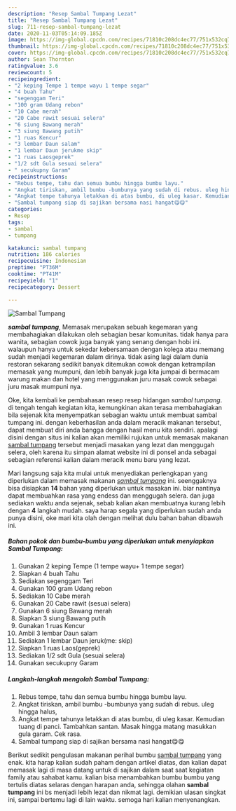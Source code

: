 ```yaml
---
description: "Resep Sambal Tumpang Lezat"
title: "Resep Sambal Tumpang Lezat"
slug: 711-resep-sambal-tumpang-lezat
date: 2020-11-03T05:14:09.185Z
image: https://img-global.cpcdn.com/recipes/71810c208dc4ec77/751x532cq70/sambal-tumpang-foto-resep-utama.jpg
thumbnail: https://img-global.cpcdn.com/recipes/71810c208dc4ec77/751x532cq70/sambal-tumpang-foto-resep-utama.jpg
cover: https://img-global.cpcdn.com/recipes/71810c208dc4ec77/751x532cq70/sambal-tumpang-foto-resep-utama.jpg
author: Sean Thornton
ratingvalue: 3.6
reviewcount: 5
recipeingredient:
- "2 keping Tempe 1 tempe wayu 1 tempe segar"
- "4 buah Tahu"
- "segenggam Teri"
- "100 gram Udang rebon"
- "10 Cabe merah"
- "20 Cabe rawit sesuai selera"
- "6 siung Bawang merah"
- "3 siung Bawang putih"
- "1 ruas Kencur"
- "3 lembar Daun salam"
- "1 lembar Daun jerukme skip"
- "1 ruas Laosgeprek"
- "1/2 sdt Gula sesuai selera"
- " secukupny Garam"
recipeinstructions:
- "Rebus tempe, tahu dan semua bumbu hingga bumbu layu."
- "Angkat tiriskan, ambil bumbu -bumbunya yang sudah di rebus. uleg hingga halus,"
- "Angkat tempe tahunya letakkan di atas bumbu, di uleg kasar. Kemudian tuang di panci. Tambahkan santan. Masak hingga matang masukkan gula garam. Cek rasa."
- "Sambal tumpang siap di sajikan bersama nasi hangat😋😋"
categories:
- Resep
tags:
- sambal
- tumpang

katakunci: sambal tumpang 
nutrition: 186 calories
recipecuisine: Indonesian
preptime: "PT36M"
cooktime: "PT41M"
recipeyield: "1"
recipecategory: Dessert

---
```



![Sambal Tumpang](https://img-global.cpcdn.com/recipes/71810c208dc4ec77/751x532cq70/sambal-tumpang-foto-resep-utama.jpg)

<b><i>sambal tumpang</i></b>, Memasak merupakan sebuah kegemaran yang membahagiakan dilakukan oleh sebagian besar komunitas. tidak hanya para wanita, sebagian cowok juga banyak yang senang dengan hobi ini. walaupun hanya untuk sekedar kebersamaan dengan kolega atau memang sudah menjadi kegemaran dalam dirinya. tidak asing lagi dalam dunia restoran sekarang sedikit banyak ditemukan cowok dengan ketrampilan memasak yang mumpuni, dan lebih banyak juga kita jumpai di bermacam warung makan dan hotel yang menggunakan juru masak cowok sebagai juru masak mumpuni nya.

Oke, kita kembali ke pembahasan resep resep hidangan <i>sambal tumpang</i>. di tengah tengah kegiatan kita, kemungkinan akan terasa membahagiakan bila sejenak kita menyempatkan sebagian waktu untuk membuat sambal tumpang ini. dengan keberhasilan anda dalam meracik makanan tersebut, dapat membuat diri anda bangga dengan hasil menu kita sendiri. apalagi disini dengan situs ini kalian akan memiliki rujukan untuk memasak makanan <u>sambal tumpang</u> tersebut menjadi masakan yang lezat dan menggugah selera, oleh karena itu simpan alamat website ini di ponsel anda sebagai sebagian referensi kalian dalam meracik menu baru yang lezat.




Mari langsung saja kita mulai untuk menyediakan perlengkapan yang diperlukan dalam memasak makanan <u><i>sambal tumpang</i></u> ini. seenggaknya bisa disiapkan <b>14</b> bahan yang diperlukan untuk masakan ini. biar nantinya dapat membuahkan rasa yang endess dan menggugah selera. dan juga sediakan waktu anda sejenak, sebab kalian akan membuatnya kurang lebih dengan <b>4</b> langkah mudah. saya harap segala yang diperlukan sudah anda punya disini, oke mari kita olah dengan melihat dulu bahan bahan dibawah ini.

<!--inarticleads1-->

##### Bahan pokok dan bumbu-bumbu yang diperlukan untuk menyiapkan Sambal Tumpang:

1. Gunakan 2 keping Tempe (1 tempe wayu+ 1 tempe segar)
1. Siapkan 4 buah Tahu
1. Sediakan segenggam Teri
1. Gunakan 100 gram Udang rebon
1. Sediakan 10 Cabe merah
1. Gunakan 20 Cabe rawit (sesuai selera)
1. Gunakan 6 siung Bawang merah
1. Siapkan 3 siung Bawang putih
1. Gunakan 1 ruas Kencur
1. Ambil 3 lembar Daun salam
1. Sediakan 1 lembar Daun jeruk(me: skip)
1. Siapkan 1 ruas Laos(geprek)
1. Sediakan 1/2 sdt Gula (sesuai selera)
1. Gunakan  secukupny Garam




<!--inarticleads2-->

##### Langkah-langkah mengolah Sambal Tumpang:

1. Rebus tempe, tahu dan semua bumbu hingga bumbu layu.
1. Angkat tiriskan, ambil bumbu -bumbunya yang sudah di rebus. uleg hingga halus,
1. Angkat tempe tahunya letakkan di atas bumbu, di uleg kasar. Kemudian tuang di panci. Tambahkan santan. Masak hingga matang masukkan gula garam. Cek rasa.
1. Sambal tumpang siap di sajikan bersama nasi hangat😋😋




Berikut sedikit pengulasan makanan perihal bumbu <u>sambal tumpang</u> yang enak. kita harap kalian sudah paham dengan artikel diatas, dan kalian dapat memasak lagi di masa datang untuk di sajikan dalam saat saat kegiatan family atau sahabat kamu. kalian bisa menambahkan bumbu bumbu yang tertulis diatas selaras dengan harapan anda, sehingga olahan <b>sambal tumpang</b> ini bs menjadi lebih lezat dan nikmat lagi. demikian ulasan singkat ini, sampai bertemu lagi di lain waktu. semoga hari kalian menyenangkan.
